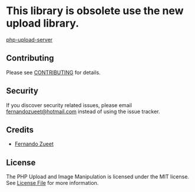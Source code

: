 # This library is obsolete use the new upload library.
[php-upload-server](https://github.com/FernandoZueet/php-upload-server)

## Contributing

Please see [CONTRIBUTING](https://github.com/FernandoZueet/upload-and-image-manipulation/graphs/contributors) for details.

## Security

If you discover security related issues, please email fernandozueet@hotmail.com instead of using the issue tracker.

## Credits

- [Fernando Zueet](https://github.com/FernandoZueet)

## License

The PHP Upload and Image Manipulation is licensed under the MIT license. See [License File](LICENSE.md) for more information.
